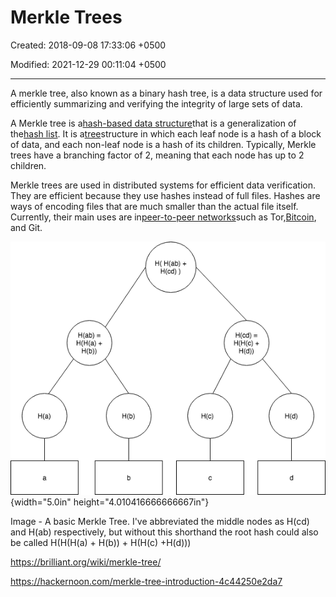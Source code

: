 # Merkle Trees

Created: 2018-09-08 17:33:06 +0500

Modified: 2021-12-29 00:11:04 +0500

---

A merkle tree, also known as a binary hash tree, is a data structure used for efficiently summarizing and verifying the integrity of large sets of data.



A Merkle tree is a[hash-based data structure](https://brilliant.org/wiki/hash-based-data-structure/)that is a generalization of the[hash list](https://brilliant.org/wiki/hash-list/). It is a[tree](https://brilliant.org/wiki/trees-basic/)structure in which each leaf node is a hash of a block of data, and each non-leaf node is a hash of its children. Typically, Merkle trees have a branching factor of 2, meaning that each node has up to 2 children.



Merkle trees are used in distributed systems for efficient data verification. They are efficient because they use hashes instead of full files. Hashes are ways of encoding files that are much smaller than the actual file itself. Currently, their main uses are in[peer-to-peer networks](https://brilliant.org/wiki/peer-to-peer-networks/?wiki_title=peer-to-peer%20networks)such as Tor,[Bitcoin](https://brilliant.org/wiki/bitcoin/), and Git.



![Н( Н(ађ) + H(cd) = Н(ађ) = Нф) ](media/Merkle-Trees-image1.png){width="5.0in" height="4.010416666666667in"}

Image - A basic Merkle Tree. I've abbreviated the middle nodes as H(cd) and H(ab) respectively, but without this shorthand the root hash could also be called H(H(H(a) + H(b)) + H(H(c) +H(d)))



<https://brilliant.org/wiki/merkle-tree/>

<https://hackernoon.com/merkle-tree-introduction-4c44250e2da7>

